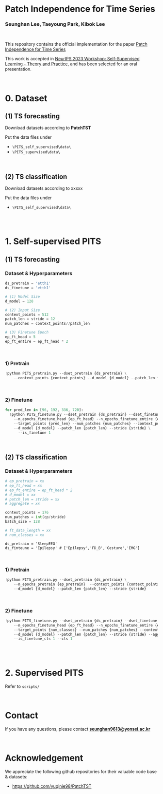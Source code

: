 # Patch Independence for Time Series

### Seunghan Lee, Taeyoung Park, Kibok Lee

<br>

This repository contains the official implementation for the paper [Patch Independence for Time Series](https://arxiv.org/abs/xxxxx) 

This work is accepted in [NeurIPS 2023 Workshop: Self-Supervised Learning - Theory and Practice](https://sslneurips23.github.io/), and has been selected for an oral presentation.

<br>

# 0. Dataset

## (1) TS forecasting

Download datasets according to **PatchTST**

Put the data files under

- `\PITS_self_supervised\data\`
- `\PITS_supervised\data\`

<br>

## (2) TS classification

Download datasets according to xxxxx

Put the data files under

- `\PITS_self_supervised\data\`

<br>

<br>

# 1. Self-supervised PITS

## (1) TS forecasting

### Dataset & Hyperparameters

```python
ds_pretrain = 'etth1'
ds_finetune = 'etth1'

# (1) Model Size
d_model = 128

# (2) Input Size
context_points = 512
patch_len = stride = 12
num_patches = context_points//patch_len

# (3) Finetune Epoch
ep_ft_head = 5
ep_ft_entire = ep_ft_head * 2
```

<br>

### 1) Pretrain

```python
!python PITS_pretrain.py --dset_pretrain {ds_pretrain} \
    --context_points {context_points} --d_model {d_model} --patch_len {patch_len} --stride {stride} \
```

<br>

### 2) Finetune

```python
for pred_len in [96, 192, 336, 720]:
  !python PITS_finetune.py --dset_pretrain {ds_pretrain} --dset_finetune {ds_finetune} \
    --n_epochs_finetune_head {ep_ft_head} --n_epochs_finetune_entire {ep_ft_entire} \
    --target_points {pred_len} --num_patches {num_patches} --context_points {context_points} \
    --d_model {d_model} --patch_len {patch_len} --stride {stride} \
      --is_finetune 1 
```

<br>

## (2) TS classification

### Dataset & Hyperparameters

```python
# ep_pretrain = xx
# ep_ft_head = xx
# ep_ft_entire = ep_ft_head * 2
# d_model = xx
# patch_len = stride = xx
# aggregate = xx

context_points = 176
num_patches = int(cp/stride)
batch_size = 128

# ft_data_length = xx
# num_classes = xx
```

```
ds_pretrain = 'SleepEEG'
ds_finteune = 'Epilepsy' # ['Epilepsy','FD_B','Gesture','EMG']
```

<br>

### 1) Pretrain

```python
!python PITS_pretrain.py --dset_pretrain {ds_pretrain} \
    --n_epochs_pretrain {ep_pretrain}  --context_points {context_points} \
	--d_model {d_model} --patch_len {patch_len} --stride {stride} 
```

<br>

### 2) Finetune

```python
!python PITS_finetune.py --dset_pretrain {ds_pretrain} --dset_finetune {ds_finetune} \
    --n_epochs_finetune_head {ep_ft_head} --n_epochs_finetune_entire {ep_ft_entire} \
    --target_points {num_classes} --num_patches {num_patches} --context_points {context_points} \
    --d_model {d_model} --patch_len {patch_len} --stride {stride} --aggregate {aggregate} \
    --is_finetune_cls 1 --cls 1 
```

<br>

<br>

# 2. Supervised PITS

Refer to `scripts/`

<br>

# Contact

If you have any questions, please contact **seunghan9613@yonsei.ac.kr**

<br>

# Acknowledgement

We appreciate the following github repositories for their valuable code base & datasets:

- https://github.com/yuqinie98/PatchTST